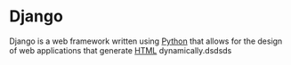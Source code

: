 # Django





Django is a web framework written using [Python](/wiki/Python) that allows for the design of web applications that generate [HTML](/wiki/HTML) dynamically.dsdsds







